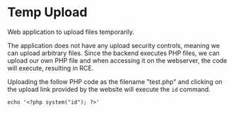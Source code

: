 # Temp Upload

Web application to upload files temporarily.

The application does not have any upload security controls, meaning we can upload arbitrary files. Since the backend executes PHP files, we can upload our own PHP file and when accessing it on the webserver, the code will execute, resulting in RCE.

Uploading the follow PHP code as the filename "test.php" and clicking on the upload link provided by the website will execute the `id` command.

```
echo '<?php system("id"); ?>'
```
